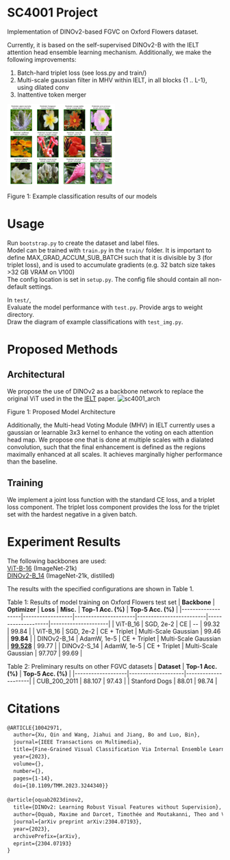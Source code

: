 # SC4001 Project

Implementation of DINOv2-based FGVC on Oxford Flowers dataset.

Currently, it is based on the self-supervised DINOv2-B with the IELT attention head ensemble learning mechanism. Additionally, we make the following improvements:

1. Batch-hard triplet loss (see loss.py and train/)
2. Multi-scale gaussian filter in MHV within IELT, in all blocks {1 .. L-1}, using dilated conv
3. Inattentive token merger

<img src="figures/test_images.png" alt="Test Image" width="50%" />

Figure 1: Example classification results of our models

# Usage

Run `bootstrap.py` to create the dataset and label files.<br>
Model can be trained with `train.py` in the `train/` folder. It is important to define MAX_GRAD_ACCUM_SUB_BATCH such that it is divisible by 3 (for triplet loss), and is used to accumulate gradients (e.g. 32 batch size takes >32 GB VRAM on V100) <br>
The config location is set in `setup.py`. The config file should contain all non-default settings.<br>

In `test/`,<br>
Evaluate the model performance with `test.py`. Provide args to weight directory. <br>
Draw the diagram of example classifications with `test_img.py`.<br>

# Proposed Methods

## Architectural
We propose the use of DINOv2 as a backbone network to replace the original ViT used in the the [IELT](https://github.com/mobulan/IELT) paper.
<img src="https://github.com/user-attachments/assets/727dca34-bb56-4bb9-affa-0686080227cb" alt="sc4001_arch" width="50%" />

Figure 1: Proposed Model Architecture

Additionally, the Multi-head Voting Module (MHV) in IELT currently uses a gaussian or learnable 3x3 kernel to enhance the voting on each attention head map. We propose one that is done at multiple scales with a dialated convolution, such that the final enhancement is defined as the regions maximally enhanced at all scales. It achieves marginally higher performance than the baseline.

## Training
We implement a joint loss function with the standard CE loss, and a triplet loss component. The triplet loss component provides the loss for the triplet set with the hardest negative in a given batch.

# Experiment Results

The following backbones are used:<br>
[ViT-B-16](https://console.cloud.google.com/storage/browser/_details/vit_models/imagenet21k/ViT-B_16.npz) (ImageNet-21k)<br>
[DINOv2-B_14](https://dl.fbaipublicfiles.com/dinov2/dinov2_vitb14/dinov2_vitb14_pretrain.pth) (ImageNet-21k, distilled)
<br>

The results with the specified configurations are shown in Table 1.

Table 1: Results of model training on Oxford Flowers test set
| **Backbone**      | **Optimizer**   | **Loss**            | **Misc.**              | **Top-1 Acc. (%)** | **Top-5 Acc. (%)** |
|-------------------|------------------|----------------------|-------------------------|--------------------|---------------------|
| ViT-B\_16          | SGD, 2e-2        | CE                   | --                      | 99.32              | 99.84               |
| ViT-B\_16          | SGD, 2e-2        | CE + Triplet         | Multi-Scale Gaussian    | 99.46              | **99.84**           |
| DINOv2-B\_14       | AdamW, 1e-5      | CE + Triplet         | Multi-Scale Gaussian    | **[99.528](https://entuedu-my.sharepoint.com/:u:/r/personal/etan102_e_ntu_edu_sg/Documents/SC4001%20Project%20(Model%20Weights)/dinov2_99.528.bin?csf=1&web=1&e=KpKCy8)**         | 99.77               |
| DINOv2-S\_14       | AdamW, 1e-5      | CE + Triplet         | Multi-Scale Gaussian    | 97.707             | 99.69               |

Table 2: Preliminary results on other FGVC datasets
| **Dataset**       | **Top-1 Acc. (%)** | **Top-5 Acc. (%)** |
|-------------------|--------------------|---------------------|
| CUB_200_2011      | 88.107             | 97.43               |
| Stanford Dogs     | 88.01              | 98.74               |



# Citations
```latex
@ARTICLE{10042971,
  author={Xu, Qin and Wang, Jiahui and Jiang, Bo and Luo, Bin},
  journal={IEEE Transactions on Multimedia}, 
  title={Fine-Grained Visual Classification Via Internal Ensemble Learning Transformer}, 
  year={2023},
  volume={},
  number={},
  pages={1-14},
  doi={10.1109/TMM.2023.3244340}}
  
@article{oquab2023dinov2,
  title={DINOv2: Learning Robust Visual Features without Supervision},
  author={Oquab, Maxime and Darcet, Timothée and Moutakanni, Theo and Vo, Huy V. and Szafraniec, Marc and Khalidov, Vasil and Fernandez, Pierre and Haziza, Daniel and Massa, Francisco and El-Nouby, Alaaeldin and Howes, Russell and Huang, Po-Yao and Xu, Hu and Sharma, Vasu and Li, Shang-Wen and Galuba, Wojciech and Rabbat, Mike and Assran, Mido and Ballas, Nicolas and Synnaeve, Gabriel and Misra, Ishan and Jegou, Herve and Mairal, Julien and Labatut, Patrick and Joulin, Armand and Bojanowski, Piotr},
  journal={arXiv preprint arXiv:2304.07193},
  year={2023},
  archivePrefix={arXiv},
  eprint={2304.07193}
}
```
